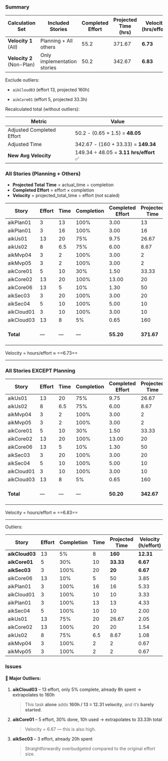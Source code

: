 ### Summary

|Calculation Set|Included Stories|Completed Effort|Projected Time (hrs)|Velocity (hrs/effort)|
|---|---|---|---|---|
|**Velocity 1** (All)|Planning + All others|55.2|371.67|**6.73**|
|**Velocity 2** (Non-Plan)|Only implementation stories|50.2|342.67|**6.83**|


Exclude outliers:

- `aikCloud03` (effort 13, projected 160h)
    
- `aikCore01` (effort 5, projected 33.3h)
    

Recalculated total (without outliers):

|Metric|Value|
|---|---|
|Adjusted Completed Effort|50.2 - (0.65 + 1.5) = **48.05**|
|Adjusted Time|342.67 - (160 + 33.33) = **149.34**|
|**New Avg Velocity**|149.34 ÷ 48.05 = **3.11 hrs/effort** ✅|


### All Stories (Planning + Others)

- **Projected Total Time** = actual_time ÷ completion
- **Completed Effort** = effort × completion
- **Velocity** = projected_total_time ÷ effort (not scaled)

| Story      | Effort | Time | Completion | Completed Effort | Projected Time | Velocity (h/effort)     |
| ---------- | ------ | ---- | ---------- | ---------------- | -------------- | ----------------------- |
| aikPlan01  | 3      | 13   | 100%       | 3.00             | 13             | 4.33                    |
| aikPlan01  | 3      | 16   | 100%       | 3.00             | 16             | 5.33                    |
| aikUs01    | 13     | 20   | 75%        | 9.75             | 26.67          | 2.05                    |
| aikUs02    | 8      | 6.5  | 75%        | 6.00             | 8.67           | 1.08                    |
| aikMvp04   | 3      | 2    | 100%       | 3.00             | 2              | 0.67                    |
| aikMvp05   | 3      | 2    | 100%       | 3.00             | 2              | 0.67                    |
| aikCore01  | 5      | 10   | 30%        | 1.50             | 33.33          | 6.67                    |
| aikCore02  | 13     | 20   | 100%       | 13.00            | 20             | 1.54                    |
| aikCore06  | 13     | 5    | 10%        | 1.30             | 50             | 3.85                    |
| aikSec03   | 3      | 20   | 100%       | 3.00             | 20             | 6.67                    |
| aikSec04   | 5      | 10   | 100%       | 5.00             | 10             | 2.00                    |
| aikCloud01 | 3      | 10   | 100%       | 3.00             | 10             | 3.33                    |
| aikCloud03 | 13     | 8    | 5%         | 0.65             | 160            | 12.31                   |
| **Total**  | —      | —    | —          | **55.20**        | **371.67**     | **6.73 h/effort (avg)** |

Velocity = hours/effort ​≈ ==6.73==


---

### All Stories EXCEPT Planning

|Story|Effort|Time|Completion|Completed Effort|Projected Time|Velocity|
|---|---|---|---|---|---|---|
|aikUs01|13|20|75%|9.75|26.67|2.05|
|aikUs02|8|6.5|75%|6.00|8.67|1.08|
|aikMvp04|3|2|100%|3.00|2|0.67|
|aikMvp05|3|2|100%|3.00|2|0.67|
|aikCore01|5|10|30%|1.50|33.33|6.67|
|aikCore02|13|20|100%|13.00|20|1.54|
|aikCore06|13|5|10%|1.30|50|3.85|
|aikSec03|3|20|100%|3.00|20|6.67|
|aikSec04|5|10|100%|5.00|10|2.00|
|aikCloud01|3|10|100%|3.00|10|3.33|
|aikCloud03|13|8|5%|0.65|160|12.31|
|**Total**|—|—|—|**50.20**|**342.67**|**6.83 h/effort (avg)**|

Velocity = hours/effort ​≈ ==6.83==


---


Outliers:

| Story          | Effort | Completion | Time | Projected Time | Velocity (h/effort) |
| -------------- | ------ | ---------- | ---- | -------------- | ------------------- |
| **aikCloud03** | 13     | 5%         | 8    | **160**        | **12.31**           |
| **aikCore01**  | 5      | 30%        | 10   | **33.33**      | **6.67**            |
| **aikSec03**   | 3      | 100%       | 20   | **20**         | **6.67**            |
| aikCore06      | 13     | 10%        | 5    | 50             | 3.85                |
| aikPlan01      | 3      | 100%       | 16   | 16             | 5.33                |
| aikCloud01     | 3      | 100%       | 10   | 10             | 3.33                |
| aikPlan01      | 3      | 100%       | 13   | 13             | 4.33                |
| aikSec04       | 5      | 100%       | 10   | 10             | 2.00                |
| aikUs01        | 13     | 75%        | 20   | 26.67          | 2.05                |
| aikCore02      | 13     | 100%       | 20   | 20             | 1.54                |
| aikUs02        | 8      | 75%        | 6.5  | 8.67           | 1.08                |
| aikMvp04       | 3      | 100%       | 2    | 2              | 0.67                |
| aikMvp05       | 3      | 100%       | 2    | 2              | 0.67                |


### Issues

#### 🚨 Major Outliers:

1. **aikCloud03** – 13 effort, only 5% complete, already 8h spent → extrapolates to 160h
    
    > This task **alone** adds **160h / 13 = 12.31 velocity**, and it’s **barely started**.
    
2. **aikCore01** – 5 effort, 30% done, 10h used → extrapolates to 33.33h total
    
    > Velocity = 6.67 — this is also high.
    
3. **aikSec03** – 3 effort, already 20h spent
    
    > Straightforwardly overbudgeted compared to the original effort size.
    

